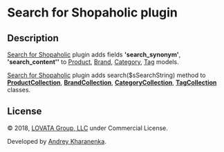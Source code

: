 # Search for Shopaholic plugin

## Description

[Search for Shopaholic](http://octobercms.com/plugin/lovata-searchshopaholic) plugin adds fields **'search_synonym'**, **'search_content''**
to [Product](https://github.com/lovata/oc-shopaholic-plugin/wiki/ProductModel),
[Brand](https://github.com/lovata/oc-shopaholic-plugin/wiki/BrandModel),
[Category](https://github.com/lovata/oc-shopaholic-plugin/wiki/CategoryModel),
[Tag](https://github.com/lovata/oc-shopaholic-plugin/wiki/TagModel) models.

[Search for Shopaholic](http://octobercms.com/plugin/lovata-searchshopaholic) plugin adds search($sSearchString) method to
**[ProductCollection](https://github.com/lovata/oc-shopaholic-plugin/wiki/ProductCollection)**,
**[BrandCollection](https://github.com/lovata/oc-shopaholic-plugin/wiki/BrandCollection)**,
**[CategoryCollection](https://github.com/lovata/oc-shopaholic-plugin/wiki/CategoryCollection)**,
**[TagCollection](https://github.com/lovata/oc-shopaholic-plugin/wiki/TagCollection)** classes.

## License

© 2018, [LOVATA Group, LLC](https://lovata.com) under Commercial License.

Developed by [Andrey Kharanenka](https://github.com/kharanenka).